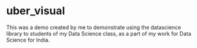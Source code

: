# uber_visual

This was a demo created by me to demonstrate using the datascience library to students of my Data Science class, as a part of my work for Data Science for India.
